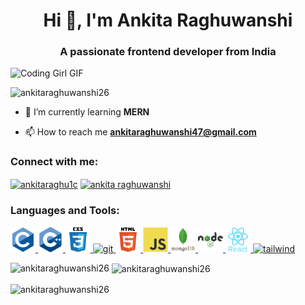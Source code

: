 <h1 align="center">Hi 👋, I'm Ankita Raghuwanshi</h1>
<h3 align="center">A passionate frontend developer from India</h3>

<img src="https://media.tenor.com/IF2JdxzmyN4AAAAi/coding-girl.gif" alt="Coding Girl GIF" width="400">


<p align="left"> <img src="https://komarev.com/ghpvc/?username=ankitaraghuwanshi26&label=Profile%20views&color=0e75b6&style=flat" alt="ankitaraghuwanshi26" /> </p>

- 🌱 I’m currently learning **MERN**

- 📫 How to reach me **ankitaraghuwanshi47@gmail.com**

<h3 align="left">Connect with me:</h3>
<p align="left">
<a href="https://twitter.com/ankitaraghu1c" target="blank"><img align="center" src="https://raw.githubusercontent.com/rahuldkjain/github-profile-readme-generator/master/src/images/icons/Social/twitter.svg" alt="ankitaraghu1c" height="30" width="40" /></a>
<a href="https://linkedin.com/in/ankita raghuwanshi" target="blank"><img align="center" src="https://raw.githubusercontent.com/rahuldkjain/github-profile-readme-generator/master/src/images/icons/Social/linked-in-alt.svg" alt="ankita raghuwanshi" height="30" width="40" /></a>
</p>

<h3 align="left">Languages and Tools:</h3>
<p align="left"> <a href="https://www.cprogramming.com/" target="_blank" rel="noreferrer"> <img src="https://raw.githubusercontent.com/devicons/devicon/master/icons/c/c-original.svg" alt="c" width="40" height="40"/> </a> <a href="https://www.w3schools.com/cpp/" target="_blank" rel="noreferrer"> <img src="https://raw.githubusercontent.com/devicons/devicon/master/icons/cplusplus/cplusplus-original.svg" alt="cplusplus" width="40" height="40"/> </a> <a href="https://www.w3schools.com/css/" target="_blank" rel="noreferrer"> <img src="https://raw.githubusercontent.com/devicons/devicon/master/icons/css3/css3-original-wordmark.svg" alt="css3" width="40" height="40"/> </a> <a href="https://git-scm.com/" target="_blank" rel="noreferrer"> <img src="https://www.vectorlogo.zone/logos/git-scm/git-scm-icon.svg" alt="git" width="40" height="40"/> </a> <a href="https://www.w3.org/html/" target="_blank" rel="noreferrer"> <img src="https://raw.githubusercontent.com/devicons/devicon/master/icons/html5/html5-original-wordmark.svg" alt="html5" width="40" height="40"/> </a> <a href="https://developer.mozilla.org/en-US/docs/Web/JavaScript" target="_blank" rel="noreferrer"> <img src="https://raw.githubusercontent.com/devicons/devicon/master/icons/javascript/javascript-original.svg" alt="javascript" width="40" height="40"/> </a> <a href="https://www.mongodb.com/" target="_blank" rel="noreferrer"> <img src="https://raw.githubusercontent.com/devicons/devicon/master/icons/mongodb/mongodb-original-wordmark.svg" alt="mongodb" width="40" height="40"/> </a> <a href="https://nodejs.org" target="_blank" rel="noreferrer"> <img src="https://raw.githubusercontent.com/devicons/devicon/master/icons/nodejs/nodejs-original-wordmark.svg" alt="nodejs" width="40" height="40"/> </a> <a href="https://reactjs.org/" target="_blank" rel="noreferrer"> <img src="https://raw.githubusercontent.com/devicons/devicon/master/icons/react/react-original-wordmark.svg" alt="react" width="40" height="40"/> </a> <a href="https://tailwindcss.com/" target="_blank" rel="noreferrer"> <img src="https://www.vectorlogo.zone/logos/tailwindcss/tailwindcss-icon.svg" alt="tailwind" width="40" height="40"/> </a> </p>

<p><img align="left" src="https://github-readme-stats.vercel.app/api/top-langs?username=ankitaraghuwanshi26&show_icons=true&locale=en&layout=compact" alt="ankitaraghuwanshi26" /></p>

<p>&nbsp;<img align="center" src="https://github-readme-stats.vercel.app/api?username=ankitaraghuwanshi26&show_icons=true&locale=en" alt="ankitaraghuwanshi26" /></p>

<p><img align="center" src="https://github-readme-streak-stats.herokuapp.com/?user=ankitaraghuwanshi26&" alt="ankitaraghuwanshi26" /></p>
